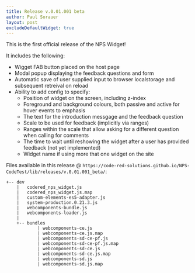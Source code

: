 ```yaml
--- 
title: Release v.0.01.001 beta 
author: Paul Sorauer 
layout: post 
excludeDefaultWidget: true
--- 
```


This is the first official release of the NPS Widget!

It includes the following:

- Wigget FAB button placed on the host page
- Modal popup displaying the feedback questions and form
- Automatic save of user supplied input to browser localstorage and subsequent retreival on reload
- Ability to add config to specify:
    - Position of widget on the screen, including z-index
    - Foreground and background colours, both passive and active for hover events to emphasis
    - The text for the introduction messgage and the feedback question
    - Scale to be used for feedback (implicitly via ranges)
    - Ranges within the scale that allow asking for a different question when calling for comments
    - The time to wait until reshowing the widget after a user has provided feedback (not yet implemented)
    - Widget name if using more that one widget on the site


Files available in this release @ `https://code-red-solutions.github.io/NPS-CodeTest/lib/releases/v.0.01.001_beta/`:
```
+-- dev
    |   codered_nps_widget.js
    |   codered_nps_widget.js.map
    |   custom-elements-es5-adapter.js
    |   system-production.0.21.3.js
    |   webcomponents-bundle.js
    |   webcomponents-loader.js
    |
    +-- bundles
            | webcomponents-ce.js
            | webcomponents-ce.js.map
            | webcomponents-sd-ce-pf.js
            | webcomponents-sd-ce-pf.js.map
            | webcomponents-sd-ce.js
            | webcomponents-sd-ce.js.map
            | webcomponents-sd.js
            | webcomponents-sd.js.map
```
<script src="https://cdn.jsdelivr.net/npm/promise-polyfill@8/dist/polyfill.min.js"></script>

<script type="text/javascript">

function injectScript(src) {
  return new Promise(function (resolve, reject) {
	const script = document.createElement('script');
	script.async = true;
	script.src = src;
	script.addEventListener('load', resolve);
	script.addEventListener('error', function () { reject('Error loading script.') });
	script.addEventListener('abort', function () { reject('Script loading aborted.') });
	document.head.appendChild(script);
  });
}

function initialzeCodeRedNpsWidget(config) {
  injectScript('../../../lib/releases/v.0.01.001_beta/dev/custom-elements-es5-adapter.js')
	.then(function () {
	  console.log('Script \'custom-elements-es5-adapter.js\' loaded.');
	  injectScript('../../../lib/releases/v.0.01.001_beta/dev/webcomponents-loader.js')
		.then(function () {
		  console.log('Script \'webcomponents-loader.js\' loaded.');
		  document.addEventListener('WebComponentsReady',
			function (e) {
			  console.log('Event WebComponentsReady fired.');
			  injectScript('../../../lib/releases/v.0.01.001_beta/dev/codered_nps_widget.js')
				.then(function () {
				  console.log('Script \'codered_nps_widget.js\' loaded.');
				  const npsWidget = new (codered_nps_widget.NpsWidget)(config);
				  document.getElementsByTagName('body')[0].appendChild(npsWidget);
				  npsWidget.render();
				}).catch(function (error) {
				  console.log(error);
				});
			});
		}).catch(function (error) {
		  console.log(error);
		});
	}).catch(function (error) {
	  console.log(error);
	});
}

</script>


<script type="text/javascript">

	var npsConfig = {
	  /*
	  Possible values for styling are:
		zindex
		backgroundColour
		backgroundHoverColour
		foregroundColour
		foregroundHoverColour
		top
		bottom
		left
		right
		margin
	  */
	  styling: {},
	  settings: {
			introductionStatement: 'This version of the widget is v.0.01.001(beta)',
			mainQuestion: 'Out of a rating of 1 to 5, how did you like this version of the widget?',
			answerRanges: [
				{
				start: 1,
				end: 2,
				question: 'What did we miss?'
				},
				{
				start: 3,
				end: 4,
				question: 'What could we do to improve?'
				},
				{
				start: 5,
				end: 5,
				question: 'What was your favourite feature?'
				}
			],
			timeOutOnAnswer: 180,
            widgetName: 'widget-release-v.0.01.001(beta)'
		}
	};

	initialzeCodeRedNpsWidget(npsConfig);

</script>
